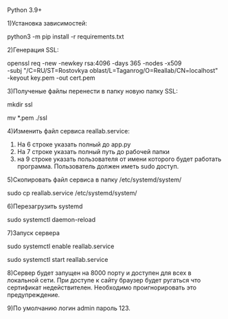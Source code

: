 Python 3.9+

1)Установка зависимостей:

python3 -m pip install -r requirements.txt

2)Генерация SSL:

openssl req -new -newkey rsa:4096 -days 365 -nodes -x509 \
    -subj "/C=RU/ST=Rostovkya oblast/L=Taganrog/O=Reallab/CN=localhost" \
    -keyout key.pem  -out cert.pem

3)Полученые файлы перенести в папку новую папку SSL:

mkdir ssl

mv *.pem ./ssl

4)Изменить файл сервиса reallab.service:

1) На 6 строке указать полный до app.py
2) На 7 строке указать полный путь до рабочей папки
3) на 9 строке указать пользователя от имени которого будет работать программа. Пользователь должен иметь sudo доступ.

5)Скопировать файл сервиса в папку /etc/systemd/system/

sudo cp reallab.service /etc/systemd/system/

6)Перезагрузить systemd

sudo systemctl daemon-reload

7)Запуск сервера

sudo systemctl enable reallab.service

sudo systemctl start reallab.service

8)Сервер будет запущен на 8000 порту и доступен для всех в локальной сети. При доступе к сайту браузер будет ругаться что сертификат недействителен. Необходимо проигнорировать это предупреждение.

9)По умолчанию логин admin пароль 123.

